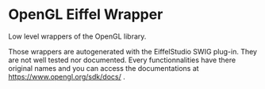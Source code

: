 OpenGL Eiffel Wrapper
=====================

Low level wrappers of the OpenGL library.

Those wrappers are autogenerated with the EiffelStudio SWIG plug-in. They are
not well tested nor documented. Every functionnalities have there original
names and you can access the documentations at https://www.opengl.org/sdk/docs/ .
